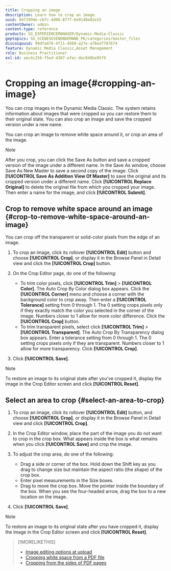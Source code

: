 ```yaml
---
title: Cropping an image
description: Learn how to crop an image.
uuid: 84f199de-cbfc-4d06-877f-6e9148e82e15
contentOwner: admin
content-type: reference
products: SG_EXPERIENCEMANAGER/Dynamic-Media-Classic
geptopics: SG_SCENESEVENONDEMAND_PK/categories/master_files
discoiquuid: 99dfa476-4f11-4569-a27e-a76ed7787674
feature: Dynamic Media Classic,Asset Management
role: Business Practitioner
exl-id: aec4c256-f5ed-4307-afec-dec848be95f9
---
```

# Cropping an image{#cropping-an-image}

You can crop images in the Dynamic Media Classic. The system retains information about images that were cropped so you can restore them to their original state. You can also crop an image and save the cropped version under a new name.

You can crop an image to remove white space around it, or crop an area of the image.

>[!NOTE]
>
>After you crop, you can click the Save As button and save a cropped version of the image under a different name. In the Save As window, choose Save As New Master to save a second copy of the image. Click **[!UICONTROL Save As Addition View Of Master]** to save the original and its cropped version under a different name. Click **[!UICONTROL Replace Original]** to delete the original file from which you cropped your image. Then enter a name for the image, and click **[!UICONTROL Submit]**.

## Crop to remove white space around an image {#crop-to-remove-white-space-around-an-image}

You can crop off the transparent or solid-color pixels from the edge of an image.

1. To crop an image, click its rollover **[!UICONTROL Edit]** button and choose **[!UICONTROL Crop]**, or display it in the Browse Panel in Detail view and click the **[!UICONTROL Crop]** button.
1. On the Crop Editor page, do one of the following:

    * To trim color pixels, click **[!UICONTROL Trim]** > **[!UICONTROL Color]**. The Auto Crop By Color dialog box appears. Click the **[!UICONTROL Corner]** menu and choose a corner with the background color to crop away. Then enter a **[!UICONTROL Tolerance]** setting from 0 through 1. The 0 setting crops pixels only if they exactly match the color you selected in the corner of the image. Numbers closer to 1 allow for more color difference. Click the **[!UICONTROL Crop]** button.
    * To trim transparent pixels, select click **[!UICONTROL Trim]** > **[!UICONTROL Transparent]**. The Auto Crop By Transparency dialog box appears. Enter a tolerance setting from 0 through 1. The 0 setting crops pixels only if they are transparent. Numbers closer to 1 allow for more transparency. Click **[!UICONTROL Crop]**.

1. Click **[!UICONTROL Save]**.

>[!NOTE]
>
>To restore an image to its original state after you’ve cropped it, display the image in the Crop Editor screen and click **[!UICONTROL Reset]**.

## Select an area to crop {#select-an-area-to-crop}

1. To crop an image, click its rollover **[!UICONTROL Edit]** button, and choose **[!UICONTROL Crop]**, or display it in the Browse Panel in Detail view and click **[!UICONTROL Crop]**.

1. In the Crop Editor window, place the part of the image you do not want to crop in the crop box. What appears inside the box is what remains when you click **[!UICONTROL Save]** and crop the image.
1. To adjust the crop area, do one of the following:

    * Drag a side or corner of the box. Hold down the Shift key as you drag to change size but maintain the aspect ratio (the shape) of the crop box.
    * Enter pixel measurements in the Size boxes.
    * Drag to move the crop box. Move the pointer inside the boundary of the box. When you see the four-headed arrow, drag the box to a new location on the image.

1. Click **[!UICONTROL Save]**.

>[!NOTE]
>
>To restore an image to its original state after you have cropped it, display the image in the Crop Editor screen and click **[!UICONTROL Reset]**.

>[!MORELIKETHIS]
>
>* [Image editing options at upload](image-editing-options-upload.md#image-editing-options-at-upload)
>* [Cropping white space from a PDF file](pdfs.md#cropping_white_space_from_a_pdf_file)
>* [Cropping from the sides of PDF pages](pdfs.md#cropping_from_the_sides_of_pdf_pages)
